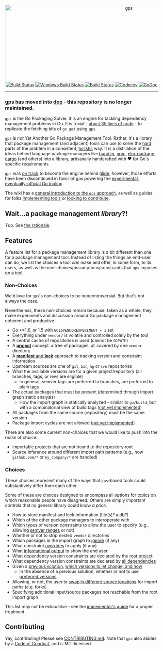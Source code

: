 <p align="center">
<img 
    src="header.png"
    width="800" height="255" border="0" alt="gps">
<br>
<a href="https://circleci.com/gh/sdboyer/gps"><img src="https://circleci.com/gh/sdboyer/gps.svg?style=shield" alt="Build Status"></a>
<a href="https://ci.appveyor.com/project/sdboyer/gps"><img src="https://ci.appveyor.com/api/projects/status/github/sdboyer/gps?svg=true&branch=master&passingText=Windows%20-%20OK&failingText=Windows%20-%20failed&pendingText=Windows%20-%20pending" alt="Windows Build Status"></a>
<a href="https://goreportcard.com/report/github.com/sdboyer/gps"><img src="https://goreportcard.com/badge/github.com/sdboyer/gps" alt="Build Status"></a>
<a href="https://codecov.io/gh/sdboyer/gps"><img src="https://codecov.io/gh/sdboyer/gps/branch/master/graph/badge.svg" alt="Codecov" /></a>
<a href="https://godoc.org/github.com/sdboyer/gps"><img src="https://godoc.org/github.com/sdboyer/gps?status.svg" alt="GoDoc"></a>
</p>

---

### gps has moved into [dep](https://github.com/golang/dep) - this repository is no longer maintained.

`gps` is the Go Packaging Solver. It is an engine for tackling dependency
management problems in Go. It is trivial - [about 35 lines of
code](https://github.com/sdboyer/gps/blob/master/example.go) - to replicate the
fetching bits of `go get` using `gps`.

`gps` is _not_ Yet Another Go Package Management Tool. Rather, it's a library
that package management (and adjacent) tools can use to solve the
[hard](https://en.wikipedia.org/wiki/Boolean_satisfiability_problem) parts of
the problem in a consistent,
[holistic](https://medium.com/@sdboyer/so-you-want-to-write-a-package-manager-4ae9c17d9527)
way. It is a distillation of the ideas behind language package managers like
[bundler](http://bundler.io), [npm](https://www.npmjs.com/),
[elm-package](https://github.com/elm-lang/elm-package),
[cargo](https://crates.io/) (and others) into a library, artisanally
handcrafted with ❤️ for Go's specific requirements.

`gps` was [on track](https://github.com/Masterminds/glide/issues/565) to become
the engine behind [glide](https://glide.sh); however, those efforts have been
discontinued in favor of gps powering the [experimental, eventually-official
Go tooling](https://github.com/golang/dep).

The wiki has a [general introduction to the `gps`
approach](https://github.com/sdboyer/gps/wiki/Introduction-to-gps), as well
as guides for folks [implementing
tools](https://github.com/sdboyer/gps/wiki/gps-for-Implementors) or [looking
to contribute](https://github.com/sdboyer/gps/wiki/gps-for-Contributors).

## Wait...a package management _library_?!

Yup. See [the rationale](https://github.com/sdboyer/gps/wiki/Rationale).

## Features

A feature list for a package management library is a bit different than one for
a package management tool. Instead of listing the things an end-user can do,
we list the choices a tool *can* make and offer, in some form, to its users, as
well as the non-choices/assumptions/constraints that `gps` imposes on a tool.

### Non-Choices

We'd love for `gps`'s non-choices to be noncontroversial. But that's not always
the case.

Nevertheless, these non-choices remain because, taken as a whole, they make
experiments and discussion around Go package management coherent and
productive.

* Go >=1.6, or 1.5 with `GO15VENDOREXPERIMENT = 1` set
* Everything under `vendor/` is volatile and controlled solely by the tool
* A central cache of repositories is used (cannot be `GOPATH`)
* A [**project**](https://godoc.org/github.com/sdboyer/gps#ProjectRoot) concept:
  a tree of packages, all covered by one `vendor` directory
* A [**manifest** and
  **lock**](https://github.com/sdboyer/gps/wiki/gps-for-Implementors#manifests-and-locks)
  approach to tracking version and constraint information
* Upstream sources are one of `git`, `bzr`, `hg` or `svn` repositories
* What the available versions are for a given project/repository (all branches, tags, or revs are eligible)
  * In general, semver tags are preferred to branches, are preferred to plain tags
* The actual packages that must be present (determined through import graph static analysis)
  * How the import graph is statically analyzed - similar to `go/build`, but with a combinatorial view of build tags ([not yet implemented](https://github.com/sdboyer/gps/issues/99))
* All packages from the same source (repository) must be the same version
* Package import cycles are not allowed ([not yet implemented](https://github.com/sdboyer/gps/issues/66))

There are also some current non-choices that we would like to push into the realm of choice:

* Importable projects that are not bound to the repository root
* Source inference around different import path patterns (e.g., how `github.com/*` or `my_company/*` are handled)

### Choices

These choices represent many of the ways that `gps`-based tools could
substantively differ from each other.

Some of these are choices designed to encompass all options for topics on which
reasonable people have disagreed. Others are simply important controls that no
general library could know _a priori_.

* How to store manifest and lock information (file(s)? a db?)
* Which of the other package managers to interoperate with
* Which types of version constraints to allow the user to specify (e.g., allowing [semver ranges](https://docs.npmjs.com/misc/semver) or not)
* Whether or not to strip nested `vendor` directories
* Which packages in the import graph to [ignore](https://github.com/sdboyer/gps/wiki/gps-for-Implementors#ignoring-packages) (if any)
* What constraint [overrides](https://github.com/sdboyer/gps/wiki/gps-for-Implementors#overrides) to apply (if any)
* What [informational output](https://github.com/sdboyer/gps/wiki/gps-for-Implementors#trace-and-tracelogger) to show the end user
* What dependency version constraints are declared by the [root project](https://github.com/sdboyer/gps/wiki/gps-for-Implementors#manifest-data)
* What dependency version constraints are declared by [all dependencies](https://github.com/sdboyer/gps/wiki/gps-for-Implementors#the-projectanalyzer)
* Given a [previous solution](https://github.com/sdboyer/gps/wiki/gps-for-Implementors#lock-data), [which versions to let change, and how](https://github.com/sdboyer/gps/wiki/gps-for-Implementors#tochange-changeall-and-downgrade)
  * In the absence of a previous solution, whether or not to use [preferred versions](https://github.com/sdboyer/gps/wiki/gps-for-Implementors#preferred-versions)
* Allowing, or not, the user to [swap in different source locations](https://github.com/sdboyer/gps/wiki/gps-for-Implementors#projectidentifier) for import paths (e.g. forks)
* Specifying additional input/source packages not reachable from the root import graph

This list may not be exhaustive - see the
[implementor's guide](https://github.com/sdboyer/gps/wiki/gps-for-Implementors)
for a proper treatment.

## Contributing

Yay, contributing! Please see
[CONTRIBUTING.md](https://github.com/sdboyer/gps/blob/master/CONTRIBUTING.md).
Note that `gps` also abides by a [Code of
Conduct](https://github.com/sdboyer/gps/blob/master/CODE_OF_CONDUCT.md), and is MIT-licensed.
